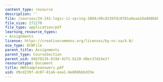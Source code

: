```yaml
---
content_type: resource
description: ''
file: /courses/24-242-logic-ii-spring-2004/d9cd239fdc0781a6eaa16e808bbbd33e_HW5Sampleanswers.pdf
file_size: 271270
file_type: application/pdf
learning_resource_types:
- Assignments
license: https://creativecommons.org/licenses/by-nc-sa/4.0/
ocw_type: OCWFile
parent_title: Assignments
parent_type: CourseSection
parent_uid: 84b78226-819d-42f2-b120-d8ec37d24e17
resourcetype: Document
title: HW5Sampleanswers.pdf
uid: d9cd239f-dc07-81a6-eaa1-6e808bbbd33e
---
```

